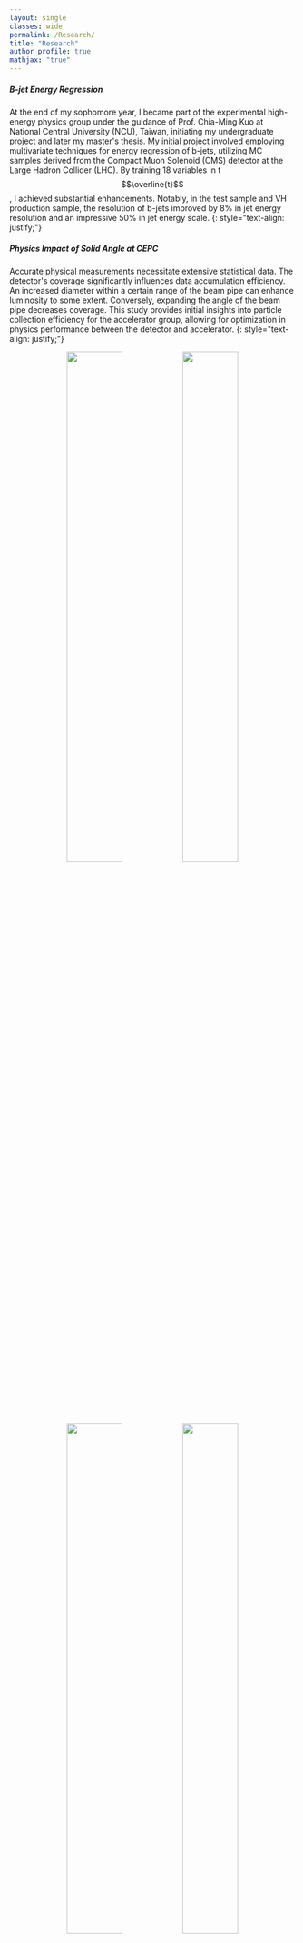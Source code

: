 ```yaml
---
layout: single
classes: wide
permalink: /Research/
title: "Research"
author_profile: true
mathjax: "true"
---
```


##### B-jet Energy Regression

At the end of my sophomore year, I became part of the experimental high-energy physics group under the guidance of Prof. Chia-Ming Kuo at National Central University (NCU), Taiwan, initiating my undergraduate project and later my master's thesis. My initial project involved employing multivariate techniques for energy regression of b-jets, utilizing MC samples derived from the Compact Muon Solenoid (CMS) detector at the Large Hadron Collider (LHC). By training 18 variables in t$$\overline{t}$$, I achieved substantial enhancements. Notably, in the test sample and VH production sample, the resolution of b-jets improved by 8% in jet energy resolution and an impressive 50% in jet energy scale.
{: style="text-align: justify;"}

##### Physics Impact of Solid Angle at CEPC

Accurate physical measurements necessitate extensive statistical data. The detector's coverage significantly influences data accumulation efficiency. An increased diameter within a certain range of the beam pipe can enhance luminosity to some extent. Conversely, expanding the angle of the beam pipe decreases coverage. This study provides initial insights into particle collection efficiency for the accelerator group, allowing for optimization in physics performance between the detector and accelerator.
{: style="text-align: justify;"}

<center><figure>
    <img src="{{ site.url }}{{ site.baseurl }}/images/Solid_Angle/Particle/ZH_Particle_Collective_Eff.jpg" style="width:48%"><img src="{{ site.url }}{{ site.baseurl }}/images/Solid_Angle/Particle/Zpole_Particle_Collective_Eff.jpg" style="width:48%">
  <!-- <figcaption>this is a figure.</figcaption> -->
</figure></center>


<center><figure>
    <img src="{{ site.url }}{{ site.baseurl }}/images/Solid_Angle/Particle/WW_bkg_particle_Collective_Eff.jpg" style="width:48%"><img src="{{ site.url }}{{ site.baseurl }}/images/Solid_Angle/Particle/ZZ_bkg_particle_Collective_Eff.jpg" style="width:48%">
  <!-- <figcaption>this is a figure.</figcaption> -->
</figure></center>

<center><figure>
    <img src="{{ site.url }}{{ site.baseurl }}/images/Solid_Angle/Particle/tree_level_bkg_particle_Collective_Eff.jpg" style="width:32%"><img src="{{ site.url }}{{ site.baseurl }}/images/Solid_Angle/Particle/sZnu_bkg_particle_Collective_Eff.jpg" style="width:32%"><img src="{{ site.url }}{{ site.baseurl }}/images/Solid_Angle/Particle/sWnu_bkg_particle_Collective_Eff.jpg" style="width:32%">
  <!-- <figcaption>this is a figure.</figcaption> -->
</figure></center>
